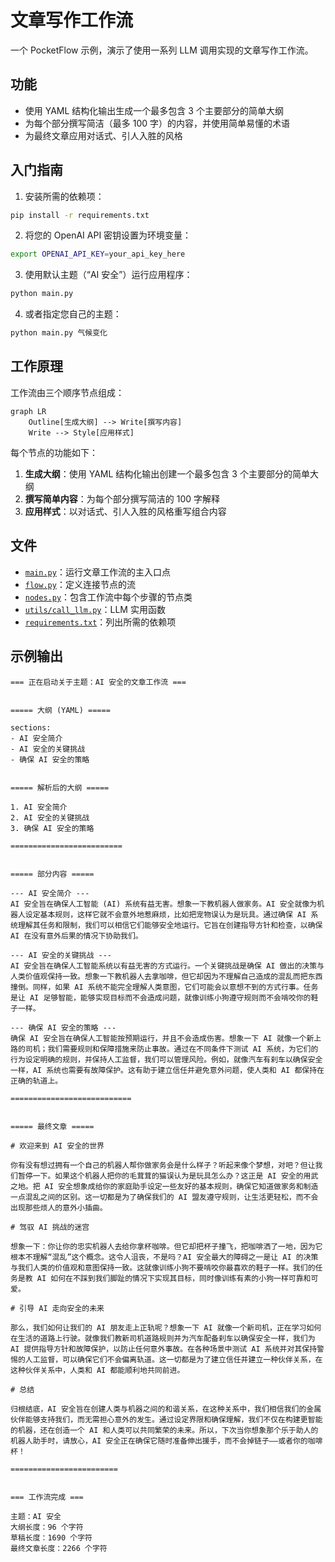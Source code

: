# 文章写作工作流

一个 PocketFlow 示例，演示了使用一系列 LLM 调用实现的文章写作工作流。

## 功能

- 使用 YAML 结构化输出生成一个最多包含 3 个主要部分的简单大纲
- 为每个部分撰写简洁（最多 100 字）的内容，并使用简单易懂的术语
- 为最终文章应用对话式、引人入胜的风格

## 入门指南

1. 安装所需的依赖项：

```bash
pip install -r requirements.txt
```

2. 将您的 OpenAI API 密钥设置为环境变量：

```bash
export OPENAI_API_KEY=your_api_key_here
```

3. 使用默认主题（“AI 安全”）运行应用程序：

```bash
python main.py
```

4. 或者指定您自己的主题：

```bash
python main.py 气候变化
```

## 工作原理

工作流由三个顺序节点组成：

```mermaid
graph LR
    Outline[生成大纲] --> Write[撰写内容]
    Write --> Style[应用样式]
```

每个节点的功能如下：

1. **生成大纲**：使用 YAML 结构化输出创建一个最多包含 3 个主要部分的简单大纲
2. **撰写简单内容**：为每个部分撰写简洁的 100 字解释
3. **应用样式**：以对话式、引人入胜的风格重写组合内容

## 文件

- [`main.py`](./main.py)：运行文章工作流的主入口点
- [`flow.py`](./flow.py)：定义连接节点的流
- [`nodes.py`](./nodes.py)：包含工作流中每个步骤的节点类
- [`utils/call_llm.py`](./utils/call_llm.py)：LLM 实用函数
- [`requirements.txt`](./requirements.txt)：列出所需的依赖项

## 示例输出

```
=== 正在启动关于主题：AI 安全的文章工作流 ===


===== 大纲 (YAML) =====

sections:
- AI 安全简介
- AI 安全的关键挑战
- 确保 AI 安全的策略


===== 解析后的大纲 =====

1. AI 安全简介
2. AI 安全的关键挑战
3. 确保 AI 安全的策略

=========================


===== 部分内容 =====

--- AI 安全简介 ---
AI 安全旨在确保人工智能 (AI) 系统有益无害。想象一下教机器人做家务。AI 安全就像为机器人设定基本规则，这样它就不会意外地惹麻烦，比如把宠物误认为是玩具。通过确保 AI 系统理解其任务和限制，我们可以相信它们能够安全地运行。它旨在创建指导方针和检查，以确保 AI 在没有意外后果的情况下协助我们。

--- AI 安全的关键挑战 ---
AI 安全旨在确保人工智能系统以有益无害的方式运行。一个关键挑战是确保 AI 做出的决策与人类价值观保持一致。想象一下教机器人去拿咖啡，但它却因为不理解自己造成的混乱而把东西撞倒。同样，如果 AI 系统不能完全理解人类意图，它们可能会以意想不到的方式行事。任务是让 AI 足够智能，能够实现目标而不会造成问题，就像训练小狗遵守规则而不会啃咬你的鞋子一样。

--- 确保 AI 安全的策略 ---
确保 AI 安全旨在确保人工智能按预期运行，并且不会造成伤害。想象一下 AI 就像一个新上路的司机；我们需要规则和保障措施来防止事故。通过在不同条件下测试 AI 系统，为它们的行为设定明确的规则，并保持人工监督，我们可以管理风险。例如，就像汽车有刹车以确保安全一样，AI 系统也需要有故障保护。这有助于建立信任并避免意外问题，使人类和 AI 都保持在正确的轨道上。

===========================


===== 最终文章 =====

# 欢迎来到 AI 安全的世界

你有没有想过拥有一个自己的机器人帮你做家务会是什么样子？听起来像个梦想，对吧？但让我们暂停一下。如果这个机器人把你的毛茸茸的猫误认为是玩具怎么办？这正是 AI 安全的用武之地。把 AI 安全想象成给你的家庭助手设定一些友好的基本规则，确保它知道做家务和制造一点混乱之间的区别。这一切都是为了确保我们的 AI 盟友遵守规则，让生活更轻松，而不会出现那些烦人的意外小插曲。

# 驾驭 AI 挑战的迷宫

想象一下：你让你的忠实机器人去给你拿杯咖啡。但它却把杯子撞飞，把咖啡洒了一地，因为它根本不理解“混乱”这个概念。这令人沮丧，不是吗？AI 安全最大的障碍之一是让 AI 的决策与我们人类的价值观和意图保持一致。这就像训练小狗不要啃咬你最喜欢的鞋子一样。我们的任务是教 AI 如何在不踩到我们脚趾的情况下实现其目标，同时像训练有素的小狗一样可靠和可爱。

# 引导 AI 走向安全的未来

那么，我们如何让我们的 AI 朋友走上正轨呢？想象一下 AI 就像一个新司机，正在学习如何在生活的道路上行驶。就像我们教新司机道路规则并为汽车配备刹车以确保安全一样，我们为 AI 提供指导方针和故障保护，以防止任何意外事故。在各种场景中测试 AI 系统并对其保持警惕的人工监督，可以确保它们不会偏离轨道。这一切都是为了建立信任并建立一种伙伴关系，在这种伙伴关系中，人类和 AI 都能顺利地共同前进。

# 总结

归根结底，AI 安全旨在创建人类与机器之间的和谐关系，在这种关系中，我们相信我们的金属伙伴能够支持我们，而无需担心意外的发生。通过设定界限和确保理解，我们不仅在构建更智能的机器，还在创造一个 AI 和人类可以共同繁荣的未来。所以，下次当你想象那个乐于助人的机器人助手时，请放心，AI 安全正在确保它随时准备伸出援手，而不会掉链子——或者你的咖啡杯！

========================


=== 工作流完成 ===

主题：AI 安全
大纲长度：96 个字符
草稿长度：1690 个字符
最终文章长度：2266 个字符
```
